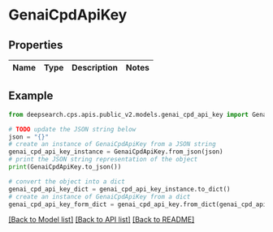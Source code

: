 # GenaiCpdApiKey


## Properties

Name | Type | Description | Notes
------------ | ------------- | ------------- | -------------

## Example

```python
from deepsearch.cps.apis.public_v2.models.genai_cpd_api_key import GenaiCpdApiKey

# TODO update the JSON string below
json = "{}"
# create an instance of GenaiCpdApiKey from a JSON string
genai_cpd_api_key_instance = GenaiCpdApiKey.from_json(json)
# print the JSON string representation of the object
print(GenaiCpdApiKey.to_json())

# convert the object into a dict
genai_cpd_api_key_dict = genai_cpd_api_key_instance.to_dict()
# create an instance of GenaiCpdApiKey from a dict
genai_cpd_api_key_form_dict = genai_cpd_api_key.from_dict(genai_cpd_api_key_dict)
```
[[Back to Model list]](../README.md#documentation-for-models) [[Back to API list]](../README.md#documentation-for-api-endpoints) [[Back to README]](../README.md)


